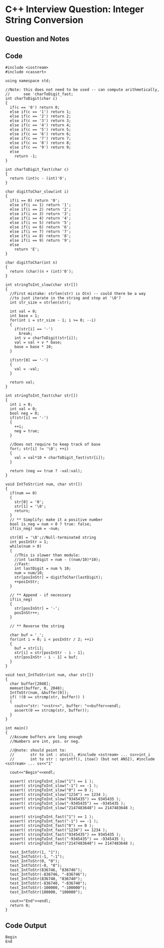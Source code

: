 
# C++ Interview Question: Integer String Conversion

## Question and Notes



## Code

    
    #include <iostream>
    #include <cassert>
    
    using namespace std;
    
    //Note: this does not need to be used -- can compute arithmetically,
    //      see 'charToDigit_fast;
    int charToDigit(char c)
    {
      if(c == '0') return 0;
      else if(c == '1') return 1;
      else if(c == '2') return 2;
      else if(c == '3') return 3;
      else if(c == '4') return 4;
      else if(c == '5') return 5;
      else if(c == '6') return 6;
      else if(c == '7') return 7;
      else if(c == '8') return 8;
      else if(c == '9') return 9;
      else
        return -1;
    }
    
    int charToDigit_fast(char c)
    {
      return (int)c - (int)'0';
    }
    
    char digitToChar_slow(int i)
    {
      if(i == 0) return '0';
      else if(i == 1) return '1';
      else if(i == 2) return '2';
      else if(i == 3) return '3';
      else if(i == 4) return '4';
      else if(i == 5) return '5';
      else if(i == 6) return '6';
      else if(i == 7) return '7';
      else if(i == 8) return '8';
      else if(i == 9) return '9';
      else
        return 'E';
    }
    
    char digitToChar(int n)
    {
      return (char)(n + (int)'0');
    }
    
    int stringToInt_slow(char str[])
    {
      //First mistake: strlen(str) is O(n) -- could there be a way
      //to just iterate in the string and stop at '\0'?
      int str_size = strlen(str);
    
      int val = 0;
      int base = 1;
      for(int i = str_size - 1; i >= 0; --i)
      {
        if(str[i] == '-')
          break;
        int v = charToDigit(str[i]);
        val = val + v * base;
        base = base * 10;
      }
    
      if(str[0] == '-')
      {
        val = -val;
      }
      
      return val;
    }
    
    int stringToInt_fast(char str[])
    {
      int i = 0;
      int val = 0;
      bool neg = 0;
      if(str[i] == '-')
      {
        ++i;
        neg = true;
      }
    
      //Does not require to keep track of base
      for(; str[i] != '\0'; ++i)
      {
        val = val*10 + charToDigit_fast(str[i]);
      }
    
      return (neg == true ? -val:val);
    }
    
    void IntToStr(int num, char str[])
    {
      if(num == 0)
      {
        str[0] = '0';
        str[1] = '\0';
        return;
      }
      // ** Simplify: make it a positive number
      bool is_neg = num < 0 ? true: false;
      if(is_neg) num = -num;
      
      str[0] = '\0';//Null-terminated string
      int posInStr = 1;
      while(num > 0)
      {
        //This is slower than modulo:
        //int lastDigit = num - ((num/10)*10);
        //Fast:
        int lastDigit = num % 10;
        num = num/10;
        str[posInStr] = digitToChar(lastDigit);
        ++posInStr;
      }
      
      // ** Append - if necessary
      if(is_neg)
      {
        str[posInStr] = '-';
        posInStr++;
      }
      
      // ** Reverse the string
    
      char buf = '_';
      for(int i = 0; i < posInStr / 2; ++i)
      {
        buf = str[i];
        str[i] = str[posInStr - i - 1];
        str[posInStr - i - 1] = buf;
      }
    }
    
    void test_IntToStr(int num, char str[])
    {
      char buffer[2048];
      memset(buffer, 0, 2048);
      IntToStr(num, &buffer[0]);
      if( !(0 == strcmp(str, buffer)) )
      {
        cout<<"str: "<<str<<", buffer: "<<buffer<<endl;
        assert(0 == strcmp(str, buffer));
      }
    }
    
    int main()
    {
      //Assume buffers are long enough
      //Numbers are int, pos. or neg.
    
      //@note: should point to:
      //       str to int : atoi(), #include <sstream> ... ss>>int_i
      //       int to str : sprintf(), itoa() (but not ANSI), #include <sstream> ... ss<<"1"
    
      cout<<"Begin"<<endl;
    
      assert( stringToInt_slow("1") == 1 );
      assert( stringToInt_slow("-1") == -1 );
      assert( stringToInt_slow("0") == 0 );
      assert( stringToInt_slow("1234") == 1234 );
      assert( stringToInt_slow("9345435") == 9345435 );
      assert( stringToInt_slow("-9345435") == -9345435 );
      assert( stringToInt_slow("2147483648") == 2147483648 );
    
      assert( stringToInt_fast("1") == 1 );
      assert( stringToInt_fast("-1") == -1 );
      assert( stringToInt_fast("0") == 0 );
      assert( stringToInt_fast("1234") == 1234 );
      assert( stringToInt_fast("9345435") == 9345435 );
      assert( stringToInt_fast("-9345435") == -9345435 );
      assert( stringToInt_fast("2147483648") == 2147483648 );
    
      test_IntToStr(1, "1");
      test_IntToStr(-1, "-1");
      test_IntToStr(0, "0");
      test_IntToStr(-0, "0");
      test_IntToStr(836746, "836746");
      test_IntToStr(-836746, "-836746");
      test_IntToStr(836740, "836740");
      test_IntToStr(-836740, "-836740");
      test_IntToStr(-100000, "-100000");
      test_IntToStr(100000, "100000");
    
      cout<<"End"<<endl;
      return 0;
    }

## Code Output

    Begin
    End

